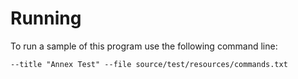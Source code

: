 # Running
To run a sample of this program use the following command line:
    
    --title "Annex Test" --file source/test/resources/commands.txt

